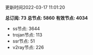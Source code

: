 更新时间2022-03-17 11:01:20

**总订阅: 73**
**总节点: 5860**
**有效节点: 4034**
- ss节点: 3644
- trojan节点: 113
- ssr节点: 51
- v2ray节点: 226
